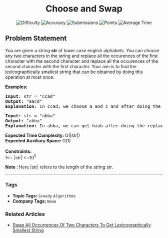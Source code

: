 <h1 align="center">Choose and Swap</h1>

<p align="center">
  <img alt="Difficulty" title="Difficulty" src="https://custom-icon-badges.demolab.com/badge/Difficulty: Medium-1F222E?style=for-the-badge&logoColor=white&logo=fire"/>
  <img alt="Accuracy" title="Accuracy" src="https://custom-icon-badges.demolab.com/badge/Accuracy: 22.67%25-1F222E?style=for-the-badge&logoColor=white&logo=target"/>
  <img alt="Submissions" title="Submissions" src="https://custom-icon-badges.demolab.com/badge/Submissions: 78K+-1F222E?style=for-the-badge&logoColor=white&logo=repo"/>
  <img alt="Points" title="Points" src="https://custom-icon-badges.demolab.com/badge/Points: 4-1F222E?style=for-the-badge&logoColor=white&logo=award"/>
  <img alt="Average Time" title="Average Time" src="https://custom-icon-badges.demolab.com/badge/Average%20Time: N/A-1F222E?style=for-the-badge&logoColor=white&logo=clock"/>
</p>

## Problem Statement

You are given a string <b>str</b> of lower case english alphabets. You can choose any two characters in the string and replace all the occurences of the first character with the second character and replace all the occurences of the second character with the first character. Your aim is to find the lexicographically smallest string that can be obtained by doing this operation at most once.

<b>Examples:</b>

<pre><b>Input</b>: str = "ccad"
<b>Output:</b> "aacd"
<b>Explanation</b>: In ccad, we choose a and c and after doing the replacement operation once we get, aacd and this is the lexicographically smallest string possible. </pre>

<pre><b>Input: </b>str = "abba"
<b>Output: </b>"abba"
<b>Explanation: </b>In abba, we can get baab after doing the replacement operation once for a and b but that is not lexicographically smaller than abba. So, the answer is abba. </pre>

<b>Expected Time Complexity: </b>O(|str|) <b><br>Expected Auxiliary Space: </b>O(1)<b><br><br>Constraints:</b><br>1<= |str| <=10<sup>5</sup>

<b>Note : </b>Here |str| refers to the length of the string str.


<hr>

### Tags
- **Topic Tags:** `Greedy` `Algorithms`
- **Company Tags:** `None`

### Related Articles
- [Swap All Occurrences Of Two Characters To Get Lexicographically Smallest String](https://www.geeksforgeeks.org/swap-all-occurrences-of-two-characters-to-get-lexicographically-smallest-string/)

